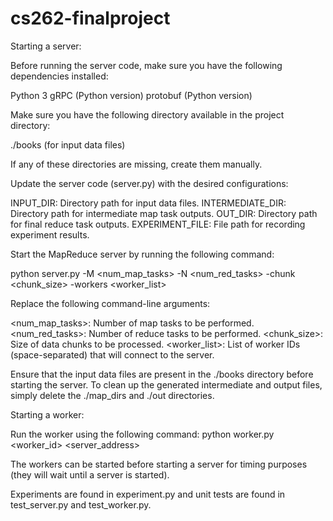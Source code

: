 # cs262-finalproject

Starting a server:

Before running the server code, make sure you have the following dependencies installed:

Python 3
gRPC (Python version)
protobuf (Python version)


Make sure you have the following directory available in the project directory:

./books (for input data files)

If any of these directories are missing, create them manually.

Update the server code (server.py) with the desired configurations:

INPUT_DIR: Directory path for input data files.
INTERMEDIATE_DIR: Directory path for intermediate map task outputs.
OUT_DIR: Directory path for final reduce task outputs.
EXPERIMENT_FILE: File path for recording experiment results.

Start the MapReduce server by running the following command:

python server.py -M <num_map_tasks> -N <num_red_tasks> -chunk <chunk_size> -workers <worker_list>

Replace the following command-line arguments:

<num_map_tasks>: Number of map tasks to be performed.
<num_red_tasks>: Number of reduce tasks to be performed.
<chunk_size>: Size of data chunks to be processed.
<worker_list>: List of worker IDs (space-separated) that will connect to the server.

Ensure that the input data files are present in the ./books directory before starting the server.
To clean up the generated intermediate and output files, simply delete the ./map_dirs and ./out directories.

Starting a worker:

Run the worker using the following command:
python worker.py <worker_id> <server_address>

The workers can be started before starting a server for timing purposes (they will wait until a server is started). 

Experiments are found in experiment.py and unit tests are found in test_server.py and test_worker.py.